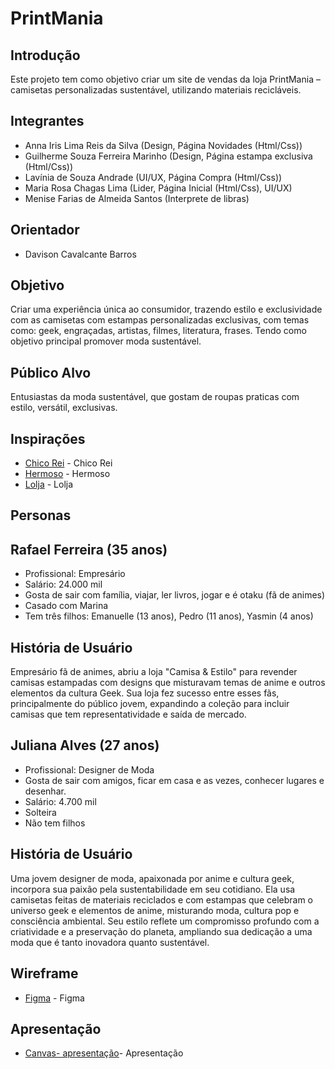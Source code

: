 # PrintMania

## Introdução
Este projeto tem como objetivo criar um site de vendas da loja PrintMania – camisetas personalizadas sustentável, utilizando materiais recicláveis.

## Integrantes
- Anna Iris Lima Reis da Silva (Design, Página Novidades (Html/Css))
- Guilherme Souza Ferreira Marinho (Design, Página estampa exclusiva (Html/Css))
- Lavínia de Souza Andrade (UI/UX, Página Compra (Html/Css))
- Maria Rosa Chagas Lima (Lider, Página Inicial (Html/Css), UI/UX)
- Menise Farias de Almeida Santos (Interprete de libras) 
  
## Orientador
- Davison Cavalcante Barros
  
## Objetivo
Criar uma experiência única ao consumidor, trazendo estilo e exclusividade com as camisetas com estampas personalizadas exclusivas, com temas como: geek, engraçadas, artistas, filmes, literatura, frases.  Tendo como objetivo principal promover moda sustentável.

## Público Alvo
Entusiastas da moda sustentável, que gostam de roupas praticas com estilo, versátil, exclusivas. 

## Inspirações
- [Chico Rei](https://chicorei.com/) - Chico Rei
- [Hermoso](https://www.hermoso.com.br/) - Hermoso
- [Lolja](https://www.lolja.com.br/) - Lolja

## Personas
## Rafael Ferreira (35 anos)
- Profissional: Empresário
- Salário: 24.000 mil
- Gosta de sair com família, viajar, ler livros, jogar e é otaku (fã de animes)
- Casado com Marina
- Tem três filhos: Emanuelle (13 anos), Pedro (11 anos), Yasmin (4 anos)
## História de Usuário
Empresário fã de animes, abriu a loja "Camisa & Estilo" para revender camisas estampadas com designs que misturavam temas de anime e outros elementos da cultura Geek. Sua loja fez sucesso entre esses fãs, principalmente do público jovem, expandindo a coleção para incluir camisas que tem representatividade e saída de mercado. 

## Juliana Alves (27 anos) 
- Profissional: Designer de Moda
- Gosta de sair com amigos, ficar em casa e as vezes, conhecer lugares e desenhar.
- Salário: 4.700 mil
- Solteira
- Não tem filhos
## História de Usuário
Uma jovem designer de moda, apaixonada por anime e cultura geek, incorpora sua paixão pela sustentabilidade em seu cotidiano. Ela usa camisetas feitas de materiais reciclados e com estampas que celebram o universo geek e elementos de anime, misturando moda, cultura pop e consciência ambiental. Seu estilo reflete um compromisso profundo com a criatividade e a preservação do planeta, ampliando sua dedicação a uma moda que é tanto inovadora quanto sustentável.

## Wireframe
- [Figma](https://www.figma.com/design/EmKoK3QVkH5JpHZrYAZWLv/PrintMania?node-id=0-1&t=3JJMevDVBQHugfwH-1) - Figma

## Apresentação 
- [Canvas- apresentação](https://www.canva.com/design/DAGPoQ2_1-0/DIly1XkJwbGhG8yL3-c1KA/edit?utm_content=DAGPoQ2_1-0&utm_campaign=designshare&utm_medium=link2&utm_source=sharebutton)- Apresentação

